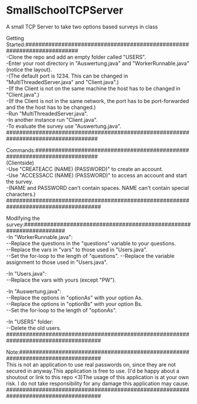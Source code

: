 # SmallSchoolTCPServer
A small TCP Server to take two options based surveys in class


Getting Started:########################################################################                               
-Clone the repo and add an empty folder called "USERS".                                                        
-Enter your root directory in "Auswertung.java" and "WorkerRunnable.java" (notice the layout).                 
-(The default port is 1234. This can be changed in "MultiThreadedServer.java" and "Client.java".)              
-(If the Client is not on the same machine the host has to be changed in "Client.java".)                       
-(If the Client is not in the same network, the port has to be port-forwarded and the the host has to be changed.)    
-Run "MultiThreadedServer.java".                                                                                  
-In another instance run "Client.java".                                                                           
-To evaluate the survey use "Auswertung.java".
####################################################################################

Commands:###########################################################################                               
(Clientside)                                                                                                        
-Use "CREATEACC (NAME) (PASSWORD)" to create an account.                                                         
-Use "ACCESSACC (NAME) (PASSWORD)" to access an account and start the survey.                                     
-(NAME and PASSWORD can't contain spaces. NAME can't contain special characters.)                                      
#####################################################################################


Modifying the survey:#####################################################################                             
-In "WorkerRunnable.java":                                                                                          
    --Replace the questions in the "questions" variable to your questions.                                             
    --Replace the vars in "vars" to those used in "Users.java".                                                      
    --Set the for-loop to the length of "questions".
    --Replace the variable assignment to those used in "Users.java".                                                   
    
-In "Users.java":                                                                                                         
    --Replace the vars with yours (except "PW").                                                                  
    
-In "Auswertung.java":                                                                                              
    --Replace the options in "optionAs" with your option As.                                                        
    --Replace the options in "optionBs" with your option Bs.                                                           
    --Set the for-loop to the length of "optionAs".                                                          
    
-In "USERS" folder:                                                                                          
    --Delete the old users.                                                                                
#####################################################################################

Note:#################################################################################                             
This is not an application to use real passwords on, since they are not secured 
in anyway.This application is free to use. (I'd be happy about a shoutout or 
link to this repo <3)The usage of this application is at your own risk. I do 
not take responsibility for any damage this application may cause.                                                          
#####################################################################################
